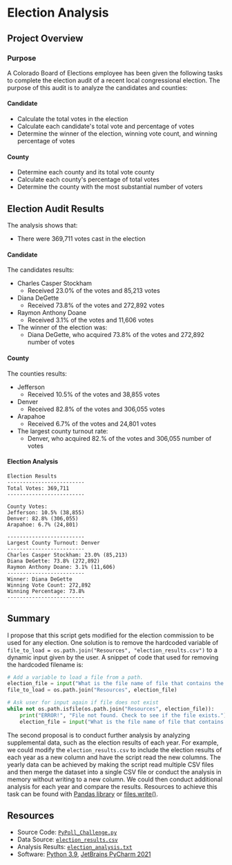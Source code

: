 # Election Analysis

## Project Overview
### Purpose
A Colorado Board of Elections employee has been given the following tasks to complete the election audit of a recent local congressional election. The purpose of this audit is to analyze the candidates and counties:

#### Candidate
- Calculate the total votes in the election
- Calculate each candidate's total vote and percentage of votes
- Determine the winner of the election, winning vote count, and winning percentage of votes

#### County
- Determine each county and its total vote county
- Calculate each county's percentage of total votes
- Determine the county with the most substantial number of voters

## Election Audit Results
The analysis shows that:
- There were 369,711 votes cast in the election
#### Candidate
The candidates results:
  - Charles Casper Stockham
    -  Received 23.0% of the votes and 85,213 votes
  - Diana DeGette
    - Received 73.8% of the votes and 272,892 votes
  - Raymon Anthony Doane
    - Received 3.1% of the votes and 11,606 votes
- The winner of the election was:
  - Diana DeGette, who acquired 73.8% of the votes and 272,892 number of votes
 #### County 
The counties results:
  - Jefferson
    - Received 10.5% of the votes and 38,855 votes
  - Denver
    - Received 82.8% of the votes and 306,055 votes
  - Arapahoe
    - Received 6.7% of the votes and 24,801 votes
- The largest county turnout rate:
    - Denver, who acquired 82.% of the votes and 306,055 number of votes

#### Election Analysis 
```
Election Results
-------------------------
Total Votes: 369,711
-------------------------

County Votes:
Jefferson: 10.5% (38,855)
Denver: 82.8% (306,055)
Arapahoe: 6.7% (24,801)

-------------------------
Largest County Turnout: Denver
-------------------------
Charles Casper Stockham: 23.0% (85,213)
Diana DeGette: 73.8% (272,892)
Raymon Anthony Doane: 3.1% (11,606)
-------------------------
Winner: Diana DeGette
Winning Vote Count: 272,892
Winning Percentage: 73.8%
-------------------------
```


## Summary

I propose that this script gets modified for the election commission to be used for any election. One solution is to remove the hardcoded variable of `file_to_load = os.path.join("Resources", "election_results.csv")` to a dynamic input given by the user. A snippet of code that used for removing the hardcoded filename is:

```Python
# Add a variable to load a file from a path.
election_file = input("What is the file name of file that contains the election results? (ex. election_results.csv)\n")
file_to_load = os.path.join("Resources", election_file)

# Ask user for input again if file does not exist
while not os.path.isfile(os.path.join("Resources", election_file)):
    print("ERROR!", "File not found. Check to see if the file exists.")
    election_file = input("What is the file name of file that contains the election results? (ex. election_results.csv) \n")
```


The second proposal is to conduct further analysis by analyzing supplemental data, such as the election results of each year. For example, we could modify the `election_results.csv` to include the election results of each year as a new column and have the script read the new columns. The yearly data can be achieved by making the script read multiple CSV files and then merge the dataset into a single CSV file or conduct the analysis in memory without writing to a new column. We could then conduct additional analysis for each year and compare the results. Resources to achieve this task can be found with [Pandas library](https://pandas.pydata.org/pandas-docs/stable/user_guide/merging.html) or [files.write()](https://www.kite.com/python/answers/how-to-concatenate-two-csv-files-in-python).

## Resources
- Source Code: [`PyPoll_Challenge.py`](https://github.com/matin-n/Election_Analysis/blob/main/PyPoll_Challenge.py)
- Data Source: [`election_results.csv`](https://github.com/matin-n/Election_Analysis/blob/main/Resources/election_results.csv)
- Analysis Results: [`election_analysis.txt`](https://github.com/matin-n/Election_Analysis/blob/main/Analysis/election_analysis.txt)
- Software: [Python 3.9](https://www.python.org/downloads/release/python-390/), [JetBrains PyCharm 2021](https://www.jetbrains.com/pycharm/)
